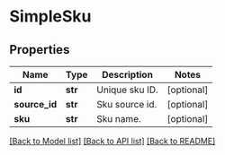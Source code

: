 # SimpleSku


## Properties
Name | Type | Description | Notes
------------ | ------------- | ------------- | -------------
**id** | **str** | Unique sku ID. | [optional] 
**source_id** | **str** | Sku source id. | [optional] 
**sku** | **str** | Sku name. | [optional] 

[[Back to Model list]](../README.md#documentation-for-models) [[Back to API list]](../README.md#documentation-for-api-endpoints) [[Back to README]](../README.md)


